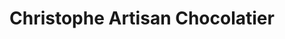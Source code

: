 ---
title: "Christophe Artisan Chocolatier"
url: /charleston/christophe-artisan-chocolatier/
shop: confectionery
---